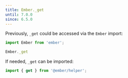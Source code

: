```yaml
---
title: Ember._get
until: 7.0.0
since: 6.5.0
---
```



Previously, `_get` could be accessed via the `Ember` import:
```js
import Ember from 'ember';

Ember._get
```

If needed, `_get` can be imported:
```js
import { get } from '@ember/helper';
```
